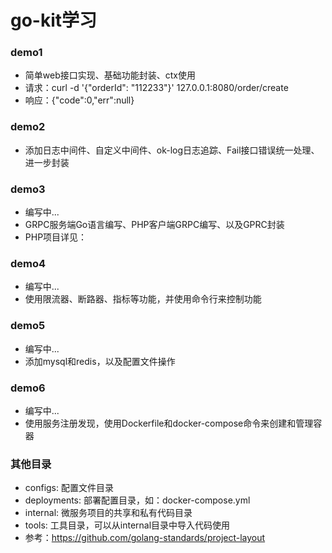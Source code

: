 # go-kit学习

### demo1
- 简单web接口实现、基础功能封装、ctx使用
- 请求：curl -d '{"orderId": "112233"}' 127.0.0.1:8080/order/create
- 响应：{"code":0,"err":null}

### demo2
- 添加日志中间件、自定义中间件、ok-log日志追踪、Fail接口错误统一处理、进一步封装

### demo3
- 编写中...
- GRPC服务端Go语言编写、PHP客户端GRPC编写、以及GPRC封装
- PHP项目详见：

### demo4
- 编写中...
- 使用限流器、断路器、指标等功能，并使用命令行来控制功能

### demo5
- 编写中...
- 添加mysql和redis，以及配置文件操作

### demo6
- 编写中...
- 使用服务注册发现，使用Dockerfile和docker-compose命令来创建和管理容器

### 其他目录
- configs: 配置文件目录
- deployments: 部署配置目录，如：docker-compose.yml 
- internal: 微服务项目的共享和私有代码目录
- tools: 工具目录，可以从internal目录中导入代码使用
- 参考：https://github.com/golang-standards/project-layout
